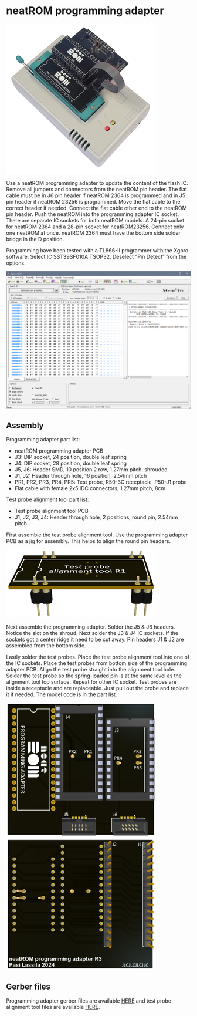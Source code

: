 # neatROM programming adapter

<img src="/images/neatROM_programming_adapter_in_programmer_no_BG.png" width="408">

Use a neatROM programming adapter to update the content of the flash IC. Remove all jumpers and connectors from the neatROM pin header. The flat cable must be in J6 pin header if neatROM 2364 is programmed and in J5 pin header if neatROM 23256 is programmed. Move the flat cable to the correct header if needed. Connect the flat cable other end to the neatROM pin header. Push the neatROM into the programming adapter IC socket. There are separate IC sockets for both neatROM models. A 24-pin socket for neatROM 2364 and a 28-pin socket for neatROM23256. Connect only one neatROM at once. neatROM 2364 must have the bottom side solder bridge in the D position.

Programming have been tested with a TL866-II programmer with the Xgpro software. Select IC SST39SF010A TSOP32. Deselect “Pin Detect” from the options.

<img src="/images/Xgpro_pin_detect.PNG" width="800">

## Assembly

Programming adapter part list:
-	neatROM programming adapter PCB
-	J3: DIP socket, 24 position, double leaf spring
-	J4: DIP socket, 28 position, double leaf spring
-	J5, J6: Header SMD, 10 position 2 row, 1.27mm pitch, shrouded
-	J1, J2: Header through hole, 16 position, 2.54mm pitch
-	PR1, PR2, PR3, PR4, PR5: Test probe, R50-3C receptacle, P50-J1 probe
-	Flat cable with female 2x5 IDC connectors, 1.27mm pitch, 8cm

Test probe alignment tool part list:
-	Test probe alignment tool PCB
-	J1, J2, J3, J4: Header through hole, 2 positions, round pin, 2.54mm pitch

First assemble the test probe alignment tool. Use the programming adapter PCB as a jig for assembly. This helps to align the round pin headers.

<img src="/images/test probe alignment tool.PNG" width="408">

Next assemble the programming adapter. Solder the J5 & J6 headers. Notice the slot on the shroud.
Next solder the J3 & J4 IC sockets. If the sockets got a center ridge it need to be cut away.
Pin headers J1 & J2 are assembled from the bottom side.

Lastly solder the test probes. Place the test probe alignment tool into one of the IC sockets. Place the test probes from bottom side of the programming adapter PCB. Align the test probe straight into the alignment tool hole. Solder the test probe so the spring-loaded pin is at the same level as the alignment tool top surface. Repeat for other IC socket. Test probes are inside a receptacle and are replaceable. Just pull out the probe and replace it if needed. The model code is in the part list.

<img src="/images/Programming adapter top.PNG" width="408"><img src="/images/Programming adapter bot.PNG" width="408">

## Gerber files

Programming adapter gerber files are available [HERE](https://github.com/1c3d1v3r/neatROM/raw/main/programming_adapter/gerbers/PCB_R3.zip) 
and test probe alignment tool files are available
[HERE](https://github.com/1c3d1v3r/neatROM/raw/main/programming_adapter/gerbers/Test_probe_alignment_tool_R1.zip).


